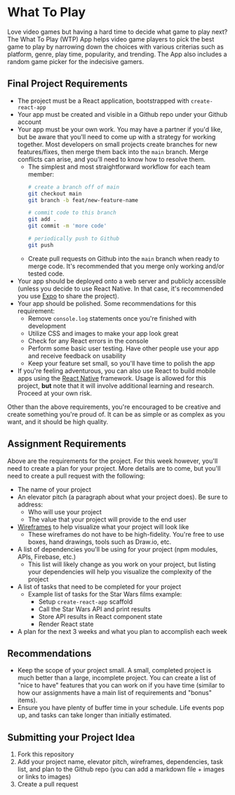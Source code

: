 # What To Play

Love video games but having a hard time to decide what game to play next? The What To Play (WTP) App helps video game players to pick the best game to play by narrowing down the choices with various criterias such as platform, genre, play time, popularity, and trending. The App also includes a random game picker for the indecisive gamers.

## Final Project Requirements

* The project must be a React application, bootstrapped with `create-react-app`
* Your app must be created and visible in a Github repo under your Github account
* Your app must be your own work. You may have a partner if you'd like, but be aware that you'll need to come up with a strategy for working together. Most developers on small projects create branches for new features/fixes, then merge them back into the `main` branch. Merge conflicts can arise, and you'll need to know how to resolve them.
  * The simplest and most straightforward workflow for each team member:
    ```bash
    # create a branch off of main
    git checkout main
    git branch -b feat/new-feature-name

    # commit code to this branch
    git add .
    git commit -m 'more code'

    # periodically push to Github
    git push
    ```
  * Create pull requests on Github into the `main` branch when ready to merge code. It's recommended that you merge only working and/or tested code.
* Your app should be deployed onto a web server and publicly accessible (unless you decide to use React Native. In that case, it's recommended you use [Expo](https://expo.io/) to share the project).
* Your app should be polished. Some recommendations for this requirement:
  * Remove `console.log` statements once you're finished with development
  * Utilize CSS and images to make your app look great
  * Check for any React errors in the console
  * Perform some basic user testing. Have other people use your app and receive feedback on usability
  * Keep your feature set small, so you'll have time to polish the app
* If you're feeling adventurous, you can also use React to build mobile apps using the [React Native](https://reactnative.dev/) framework. Usage is allowed for this project, **but** note that it will involve additional learning and research. Proceed at your own risk.

Other than the above requirements, you're encouraged to be creative and create something you're proud of. It can be as simple or as complex as you want, and it should be high quality.

## Assignment Requirements

Above are the requirements for the project. For this week however, you'll need to create a plan for your project. More details are to come, but you'll need to create a pull request with the following:

* The name of your project
* An elevator pitch (a paragraph about what your project does). Be sure to address:
  * Who will use your project
  * The value that your project will provide to the end user
* [Wireframes](https://en.wikipedia.org/wiki/Website_wireframe) to help visualize what your project will look like
  * These wireframes do not have to be high-fidelity. You're free to use boxes, hand drawings, tools such as Draw.io, etc.
* A list of dependencies you'll be using for your project (npm modules, APIs, Firebase, etc.)
  * This list will likely change as you work on your project, but listing your dependencies will help you visualize the complexity of the project
* A list of tasks that need to be completed for your project
  * Example list of tasks for the Star Wars films example:
    * Setup `create-react-app` scaffold
    * Call the Star Wars API and print results
    * Store API results in React component state
    * Render React state
* A plan for the next 3 weeks and what you plan to accomplish each week

## Recommendations

* Keep the scope of your project small. A small, completed project is much better than a large, incomplete project. You can create a list of "nice to have" features that you can work on if you have time (similar to how our assignments have a main list of requirements and "bonus" items).
* Ensure you have plenty of buffer time in your schedule. Life events pop up, and tasks can take longer than initially estimated.

## Submitting your Project Idea

1. Fork this repository
2. Add your project name, elevator pitch, wireframes, dependencies, task list, and plan to the Github repo (you can add a markdown file + images or links to images)
3. Create a pull request
